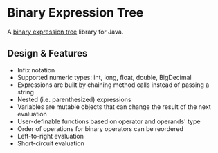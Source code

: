# Binary Expression Tree

A [binary expression tree](https://en.wikipedia.org/wiki/Binary_expression_tree) library for Java.

## Design & Features

- Infix notation
- Supported numeric types: int, long, float, double, BigDecimal
- Expressions are built by chaining method calls instead of passing a string
- Nested (i.e. parenthesized) expressions
- Variables are mutable objects that can change the result of the next evaluation
- User-definable functions based on operator and operands' type
- Order of operations for binary operators can be reordered
- Left-to-right evaluation
- Short-circuit evaluation

